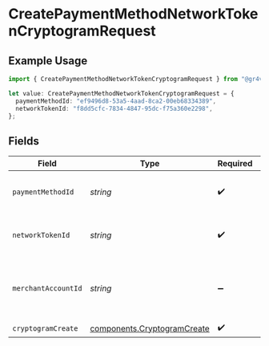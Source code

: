 # CreatePaymentMethodNetworkTokenCryptogramRequest

## Example Usage

```typescript
import { CreatePaymentMethodNetworkTokenCryptogramRequest } from "@gr4vy/sdk/models/operations";

let value: CreatePaymentMethodNetworkTokenCryptogramRequest = {
  paymentMethodId: "ef9496d8-53a5-4aad-8ca2-00eb68334389",
  networkTokenId: "f8dd5cfc-7834-4847-95dc-f75a360e2298",
};
```

## Fields

| Field                                                                      | Type                                                                       | Required                                                                   | Description                                                                | Example                                                                    |
| -------------------------------------------------------------------------- | -------------------------------------------------------------------------- | -------------------------------------------------------------------------- | -------------------------------------------------------------------------- | -------------------------------------------------------------------------- |
| `paymentMethodId`                                                          | *string*                                                                   | :heavy_check_mark:                                                         | The ID of the payment method                                               | ef9496d8-53a5-4aad-8ca2-00eb68334389                                       |
| `networkTokenId`                                                           | *string*                                                                   | :heavy_check_mark:                                                         | The ID of the network token                                                | f8dd5cfc-7834-4847-95dc-f75a360e2298                                       |
| `merchantAccountId`                                                        | *string*                                                                   | :heavy_minus_sign:                                                         | The ID of the merchant account to use for this request.                    |                                                                            |
| `cryptogramCreate`                                                         | [components.CryptogramCreate](../../models/components/cryptogramcreate.md) | :heavy_check_mark:                                                         | N/A                                                                        |                                                                            |
